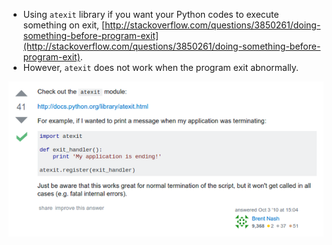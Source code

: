 * Using `atexit` library if you want your Python codes to execute something on exit, [http://stackoverflow.com/questions/3850261/doing-something-before-program-exit](http://stackoverflow.com/questions/3850261/doing-something-before-program-exit).
* However, `atexit` does not work when the program exit abnormally.

![./20161118-1119-cet-python-exit-handler-1.png](./20161118-1119-cet-python-exit-handler-1.png)